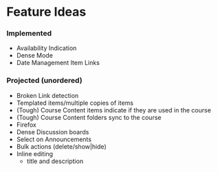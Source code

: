 # Feature Ideas

### Implemented 

- Availability Indication
- Dense Mode
- Date Management Item Links

### Projected (unordered)

- Broken Link detection 
- Templated items/multiple copies of items 
- (Tough) Course Content items indicate if they are used in the course 
- (Tough) Course Content folders sync to the course 
- Firefox 
- Dense Discussion boards 
- Select on Announcements 
- Bulk actions (delete/show|hide) 
- Inline editing
  - title and description
